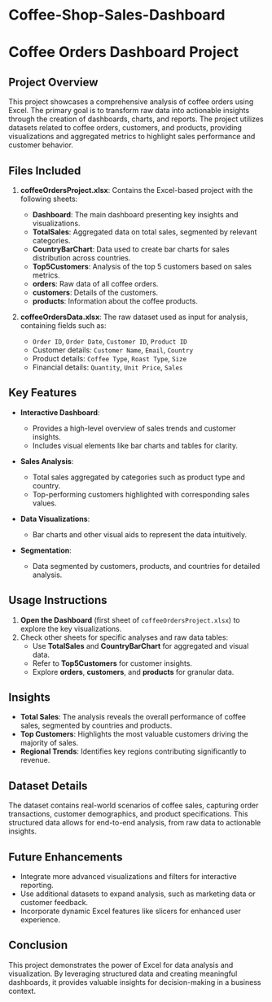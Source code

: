 # Coffee-Shop-Sales-Dashboard
# Coffee Orders Dashboard Project

## Project Overview
This project showcases a comprehensive analysis of coffee orders using Excel. The primary goal is to transform raw data into actionable insights through the creation of dashboards, charts, and reports. The project utilizes datasets related to coffee orders, customers, and products, providing visualizations and aggregated metrics to highlight sales performance and customer behavior.

## Files Included
1. **coffeeOrdersProject.xlsx**: Contains the Excel-based project with the following sheets:
   - **Dashboard**: The main dashboard presenting key insights and visualizations.
   - **TotalSales**: Aggregated data on total sales, segmented by relevant categories.
   - **CountryBarChart**: Data used to create bar charts for sales distribution across countries.
   - **Top5Customers**: Analysis of the top 5 customers based on sales metrics.
   - **orders**: Raw data of all coffee orders.
   - **customers**: Details of the customers.
   - **products**: Information about the coffee products.

2. **coffeeOrdersData.xlsx**: The raw dataset used as input for analysis, containing fields such as:
   - `Order ID`, `Order Date`, `Customer ID`, `Product ID`
   - Customer details: `Customer Name`, `Email`, `Country`
   - Product details: `Coffee Type`, `Roast Type`, `Size`
   - Financial details: `Quantity`, `Unit Price`, `Sales`

## Key Features
- **Interactive Dashboard**:
  - Provides a high-level overview of sales trends and customer insights.
  - Includes visual elements like bar charts and tables for clarity.

- **Sales Analysis**:
  - Total sales aggregated by categories such as product type and country.
  - Top-performing customers highlighted with corresponding sales values.

- **Data Visualizations**:
  - Bar charts and other visual aids to represent the data intuitively.

- **Segmentation**:
  - Data segmented by customers, products, and countries for detailed analysis.

## Usage Instructions
1. **Open the Dashboard** (first sheet of `coffeeOrdersProject.xlsx`) to explore the key visualizations.
2. Check other sheets for specific analyses and raw data tables:
   - Use **TotalSales** and **CountryBarChart** for aggregated and visual data.
   - Refer to **Top5Customers** for customer insights.
   - Explore **orders**, **customers**, and **products** for granular data.

## Insights
- **Total Sales**: The analysis reveals the overall performance of coffee sales, segmented by countries and products.
- **Top Customers**: Highlights the most valuable customers driving the majority of sales.
- **Regional Trends**: Identifies key regions contributing significantly to revenue.

## Dataset Details
The dataset contains real-world scenarios of coffee sales, capturing order transactions, customer demographics, and product specifications. This structured data allows for end-to-end analysis, from raw data to actionable insights.

## Future Enhancements
- Integrate more advanced visualizations and filters for interactive reporting.
- Use additional datasets to expand analysis, such as marketing data or customer feedback.
- Incorporate dynamic Excel features like slicers for enhanced user experience.

## Conclusion
This project demonstrates the power of Excel for data analysis and visualization. By leveraging structured data and creating meaningful dashboards, it provides valuable insights for decision-making in a business context.





